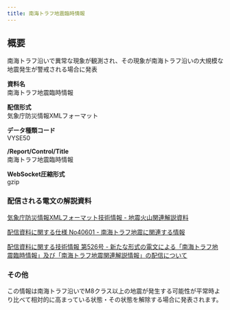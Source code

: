 ```yaml
---
title: 南海トラフ地震臨時情報
---
```


## 概要
南海トラフ沿いで異常な現象が観測され、その現象が南海トラフ沿いの大規模な地震発生が警戒される場合に発表

**資料名** <br/>
 南海トラフ地震臨時情報
 
**配信形式** <br/>
 気象庁防災情報XMLフォーマット

**データ種類コード** <br/>
 VYSE50
 
**/Report/Control/Title** <br/>
 南海トラフ地震臨時情報

**WebSocket圧縮形式** <br/>
 gzip

### 配信される電文の解説資料
[気象庁防災情報XMLフォーマット技術情報 - 地震火山関連解説資料](https://dmdata.jp/docs/jma/manual/0101-0185.pdf#page=148) 
 
 
[配信資料に関する仕様 No40601 - 南海トラフ地震に関連する情報](https://www.data.jma.go.jp/suishin/shiyou/pdf/no40601)
 
 
[配信資料に関する技術情報 第526号 - 新たな形式の電文による「南海トラフ地震臨時情報」及び「南海トラフ地震関連解説情報」の配信について](https://dmdata.jp/docs/jma/technical/526.pdf)

### その他
この情報は南海トラフ沿いでM8クラス以上の地震が発生する可能性が平常時より比べて相対的に高まっている状態・その状態を解除する場合に発表されます。
